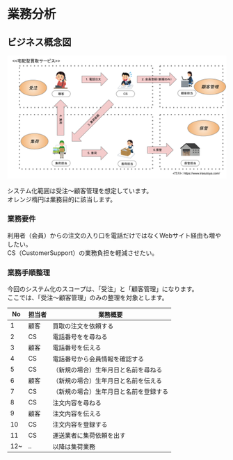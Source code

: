 # 業務分析

## ビジネス概念図
![Alt text](./概念図（目的別）.svg)

システム化範囲は受注〜顧客管理を想定しています。  
オレンジ楕円は業務目的に該当します。

### 業務要件
利用者（会員）からの注文の入り口を電話だけではなくWebサイト経由も増やしたい。  
CS（CustomerSupport）の業務負担を軽減させたい。  

### 業務手順整理
今回のシステム化のスコープは、「受注」と「顧客管理」になります。  
ここでは、「受注〜顧客管理」のみの整理を対象とします。  

| No |  担当者 | 業務概要 | 
| --- | --- | --- |
| 1 | 顧客 | 買取の注文を依頼する |
| 2 | CS | 電話番号をを尋ねる |
| 3 | 顧客 | 電話番号を伝える |
| 4 | CS | 電話番号から会員情報を確認する |
| 5 | CS | （新規の場合）生年月日と名前を尋ねる |
| 6 | 顧客 | （新規の場合）生年月日と名前を伝える |
| 7 | CS | （新規の場合）生年月日と名前を登録する |
| 8 | CS | 注文内容を尋ねる |
| 9 | 顧客 | 注文内容を伝える |
| 10 | CS | 注文内容を登録する |
| 11 | CS | 運送業者に集荷依頼を出す |
| 12~ | .. | 以降は集荷業務 |